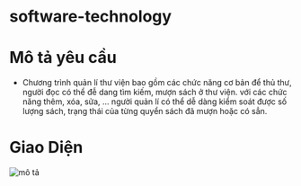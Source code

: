 # software-technology
# Mô tả yêu cầu
- Chương trình quản lí thư viện bao gồm các chức năng cơ bản để thủ thư, người đọc có thể đễ dang tìm kiếm, mượn sách ở thư viện.
với các chức năng thêm, xóa, sửa, …
người quản lí có thể dễ dàng kiểm soát được số lượng sách, trạng thái của từng quyển sách đã mượn hoặc có sẳn.
# Giao Diện
![mô tả](https://drive.google.com/file/d/1rryyn6qnNb7X-Q8KqLwUzMp4E2ZDk1vx/view?usp=drive_link)

 
